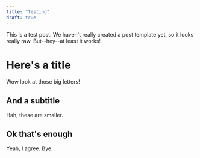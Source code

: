 ```yaml
---
title: "Testing"
draft: true
---
```


This is a test post. We haven't really created a post template yet, so it looks
really raw. But--hey--at least it works!

# Here's a title

Wow look at those big letters!

## And a subtitle

Hah, these are smaller.

## Ok that's enough

Yeah, I agree. Bye.

